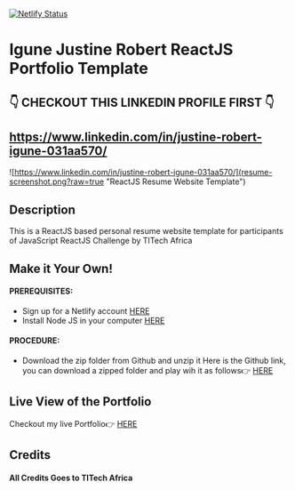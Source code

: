 
[![Netlify Status](https://api.netlify.com/api/v1/badges/6ef416de-7190-4dfe-b0e0-0cfac1e936d8/deploy-status)](https://app.netlify.com/sites/mystifying-jepsen-d3b3a4/deploys)

# Igune Justine Robert ReactJS Portfolio Template      

## 👇 CHECKOUT THIS LINKEDIN PROFILE FIRST 👇
## https://www.linkedin.com/in/justine-robert-igune-031aa570/

![https://www.linkedin.com/in/justine-robert-igune-031aa570/](resume-screenshot.png?raw=true "ReactJS Resume Website Template")

## <a></a>

## Description
This is a ReactJS based personal resume website template for participants of JavaScript ReactJS Challenge by TITech Africa

## Make it Your Own!
#### PREREQUISITES:
- Sign up for a Netlify account <a href='https://www.netlify.com'>HERE</a>
- Install Node JS in your computer <a href='https://nodejs.org/en/'>HERE</a>
#### PROCEDURE:
- Download the zip folder from Github and unzip it
Here is the Github link, you can download a zipped folder and play wih it as follows👉
<a href='https://github.com/JustineRobert/IguneJustineRobert-react-portfolio.git'>HERE</a>

## Live View of the Portfolio
Checkout my live Portfolio👉 <a href='https://mystifying-jepsen-d3b3a4.netlify.app/'>HERE</a>

## Credits

#### All Credits Goes to TITech Africa 

